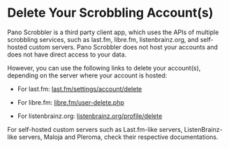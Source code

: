 # Delete Your Scrobbling Account(s)

Pano Scrobbler is a third party client app, which uses the APIs of multiple scrobbling services,
such as last.fm, libre.fm, listenbrainz.org, and self-hosted custom servers. Pano Scrobbler does not
host your accounts and does not have direct access to your data.

However, you can use the following links to delete your account(s), depending on the server where
your account is hosted:

- For last.fm: [last.fm/settings/account/delete](https://www.last.fm/settings/account/delete)

- For libre.fm: [libre.fm/user-delete.php](https://libre.fm/user-delete.php)

- For listenbrainz.org: [listenbrainz.org/profile/delete](https://listenbrainz.org/profile/delete)

For self-hosted custom servers such as Last.fm-like servers, ListenBrainz-like servers, Maloja and Pleroma, check their
respective documentations.
